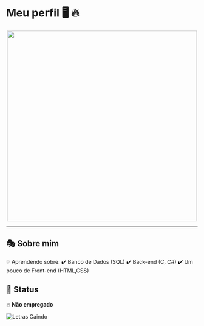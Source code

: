 # Meu perfil 🖥️ 🔥 

<div align="center">
  <img src="https://media.giphy.com/media/qgQUggAC3Pfv687qPC/giphy.gif" width="500px">
</div>

---

## 🎭 Sobre mim  

💡 Aprendendo sobre:
✔️ Banco de Dados (SQL)
✔️ Back-end (C, C#)
✔️ Um pouco de Front-end (HTML,CSS)
## 📌 Status  
🔥 **Não empregado**  

![Letras Caindo](https://i.imgur.com/SEU_GIF_AQUI.gif)
```diff

